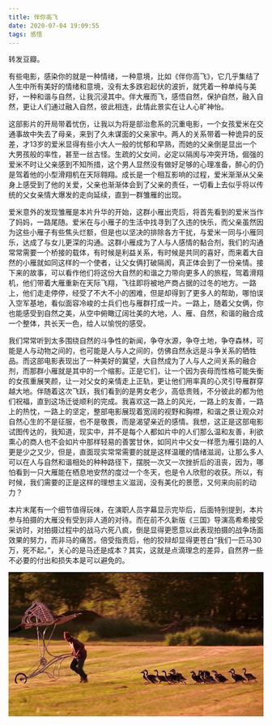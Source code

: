 ```yaml
---
title: 伴你高飞
date: 2020-07-04 19:09:55
tags: 感悟
---
```


转发豆瓣。

有些电影，感染你的就是一种情绪，一种意境，比如《伴你高飞》，它几乎集结了人生中所有美好的情绪和意境，没有太多跌宕起伏的波折，就凭着一种单纯与美好，一种和谐与自然，让我沉浸其中。伴大雁而飞，感悟自然，保护自然，融入自然，更让人们通过融入自然，彼此相连，此情此景实在让人心旷神怡。

这部影片的开局带着忧伤，让我以为将是部治愈系的沉重电影，一个女孩爱米在交通事故中失去了母亲，来到了久未谋面的父亲家中。两人的关系带着一种诡异的反差，才13岁的爱米显得有些小大人一般的忧郁和早熟，而她的父亲倒是显出一个大男孩般的率性，甚至一丝古怪。生疏的父女间，必定以隔阂与冲突开场，倔强的爱米不时让父亲感到不知所措，这个男人显然没有做好足够的心理准备，醉心的仍是驾着他的小型滑翔机在天际翱翔。成长是一个相互影响的过程，爱米渐渐从父亲身上感受到了他的关爱，父亲也渐渐体会到了父亲的责任，一切看上去似乎将以传统的父女亲情大爆发的走向延续，直到一群雏雁的出现。

爱米意外的发现雏雁是本片升华的开始，这群小雁出壳后，将首先看到的爱米当作了妈妈，一路尾随。爱米在与小雁子的生活中找寻到了久违的快乐，而父亲虽然因为这些小雁子有些焦头烂额，但是也以坚决的排除各方干扰，与爱米一同与小雁同乐，达成了与女儿更深的沟通。这群小雁成为了人与人感情的黏合剂，我们的沟通常常需要一个桥接的载体，有时候是利益关系，有时候是共同的喜好，而来着大自然的小雁就如同这样的一个使者，让父女俩打破隔阂，真正体会到了一份亲情。接下来的故事，可以看作他们将这份大自然的和谐之力带向更多人的旅程，驾着滑翔机，他们带着大雁重新在天际飞翔，飞往即将被地产商占据的过冬的地方。一路上，他们走走停停，经受了不大不小的困难，但是却得到了更多人的帮助，哪怕误入空军基地，看似面容冷峻的士兵们也与雁群打成一片。一路上，随着父女俩，你也能感受到自然之美，从空中俯瞰辽阔壮美的大地，人、雁、自然，和谐的融合成一个整体，共长天一色，给人以愉悦的感受。

我们常常听到太多围绕自然的斗争性的新闻，争夺水源，争夺土地，争夺森林，可能是人与动物之间的，也可能是人与人之间的，仿佛自然永远是斗争关系的牺牲品。而这部电影表现出了一种美好的冀望，大自然成为了人与人之间关系的融合剂，而那群小雁就是其中的一个缩影。正是它们，让一个因为丧母而性格可能失衡的女孩重展笑颜，让一对父女的亲情走上正轨，更让他们用率真的心灵引导雁群穿越大地。伴随着这次飞跃，我们看到的是男女老少，高低贵贱，不分彼此的都为他们祝福，直到这场迁徙顺利的完成。我喜欢这一路上的风光，一路上的友善，一路上的热忱，一路上的坚定，整部电影展现着宽阔的视野和胸襟，和谐之景让观众对自然心生的不是征服，也不是敬畏，而是渴望亲近的感情。我想，这正是这部电影试图传达的，我知道，现实中，并不是每个人都如片中的人们那么温和友善，利欲熏心的商人也不会如片中那样轻易的善罢甘休，如同片中父女一样愿为雁引路的人更是少之又少，但是，直面现实常常需要的就是这样温暖的情绪滋润，让那么多人可以在人与自然和谐相处的种种路径下，摆脱一次又一次挫折后的沮丧，因为，哪怕看到一只大雁能在栖息地安然的度过一个冬天，也是令人欣慰的收获。所以，有时候，我们需要的正是这样的理想主义滋润，没有美化的景愿，又何来向前的动力？

本片末尾有一个细节值得玩味，在演职人员字幕显示完毕后，后面特别提到，本片参与拍摄的大雁没有受到非人道的对待。而在前不久新版《三国》导演高希希接受采访时，对拍摄过程中的战马六死八疯，倒是显得更愿意以此表现拍摄的战争场面效果的努力，而非马的痛苦。倍受指责后，他的狡辩却显得更苍白“我们一匹马30万，死不起。”，关心的是马还是成本？其实，这就是点滴理念的差异，自然界一些不必要的付出和损失本是可以避免的。

<div align=center>

![](/img/bannigaofei.jpg)

</div>